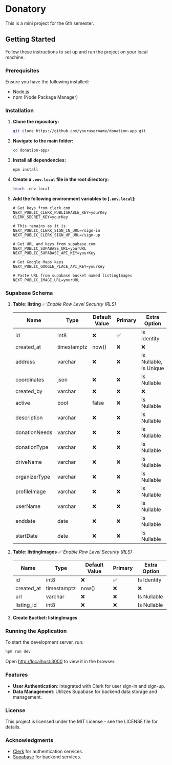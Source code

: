 # Donatory

This is a mini project for the 6th semester.

## Getting Started

Follow these instructions to set up and run the project on your local machine.

### Prerequisites

Ensure you have the following installed:

- Node.js
- npm (Node Package Manager)

### Installation

1. **Clone the repository:**

   ```bash
   git clone https://github.com/yourusername/donation-app.git
   ```

2. **Navigate to the main folder:**

   ```bash
   cd donation-app/
   ```

3. **Install all dependencies:**

   ```bash
   npm install
   ```

4. **Create a `.env.local` file in the root directory:**

   ```bash
   touch .env.local
   ```

5. **Add the following environment variables to [`.env.local`]:**

   ```env
   # Get keys from clerk.com
   NEXT_PUBLIC_CLERK_PUBLISHABLE_KEY=yourKey
   CLERK_SECRET_KEY=yourKey

   # This remains as it is
   NEXT_PUBLIC_CLERK_SIGN_IN_URL=/sign-in
   NEXT_PUBLIC_CLERK_SIGN_UP_URL=/sign-up

   # Get URL and keys from supabase.com
   NEXT_PUBLIC_SUPABASE_URL=yourURL
   NEXT_PUBLIC_SUPABASE_API_KEY=yourKey

   # Get Google Maps keys
   NEXT_PUBLIC_GOOGLE_PLACE_API_KEY=yourKey

   # Paste URL from supabase bucket named listingImages
   NEXT_PUBLIC_IMAGE_URL=yourURL
   ```

### Supabase Schema

1. **Table: listing**
   _✅ Enable Row Level Security (RLS)_

   | Name          | Type        | Default Value | Primary | Extra Option           |
   | ------------- | ----------- | ------------- | ------- | ---------------------- |
   | id            | int8        | ❌            | ✅      | Is Identity            |
   | created_at    | timestamptz | now()         | ❌      | ❌                     |
   | address       | varchar     | ❌            | ❌      | Is Nullable, Is Unique |
   | coordinates   | json        | ❌            | ❌      | Is Nullable            |
   | created_by    | varchar     | ❌            | ❌      | ❌                     |
   | active        | bool        | false         | ❌      | Is Nullable            |
   | description   | varchar     | ❌            | ❌      | Is Nullable            |
   | donationNeeds | varchar     | ❌            | ❌      | Is Nullable            |
   | donationType  | varchar     | ❌            | ❌      | Is Nullable            |
   | driveName     | varchar     | ❌            | ❌      | Is Nullable            |
   | organizerType | varchar     | ❌            | ❌      | Is Nullable            |
   | profileImage  | varchar     | ❌            | ❌      | Is Nullable            |
   | userName      | varchar     | ❌            | ❌      | Is Nullable            |
   | enddate       | date        | ❌            | ❌      | Is Nullable            |
   | startDate     | date        | ❌            | ❌      | Is Nullable            |

2. **Table: listingImages**
   _✅ Enable Row Level Security (RLS)_

   | Name          | Type        | Default Value | Primary | Extra Option           |
   | ------------- | ----------- | ------------- | ------- | ---------------------- |
   | id            | int8        | ❌            | ✅      | Is Identity            |
   | created_at    | timestamptz | now()         | ❌      | ❌                     |
   | url | varchar     | ❌            | ❌      | Is Nullable            |
   | listing_id | int8 | ❌ | ❌ | Is Nullable |

3. **Create Buctket: listingImages**

### Running the Application

To start the development server, run:

```bash
npm run dev
```

Open [http://localhost:3000](http://localhost:3000) to view it in the browser.

### Features

- **User Authentication**: Integrated with Clerk for user sign-in and sign-up.
- **Data Management**: Utilizes Supabase for backend data storage and management.

### License

This project is licensed under the MIT License - see the LICENSE file for details.

### Acknowledgments

- [Clerk](https://clerk.com) for authentication services.
- [Supabase](https://supabase.com) for backend services.
